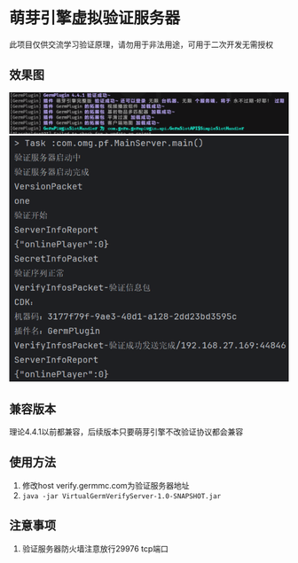 # 萌芽引擎虚拟验证服务器
此项目仅供交流学习验证原理，请勿用于非法用途，可用于二次开发无需授权
## 效果图
![验证成功效果图](./pic/console-client.png)
![验证成功效果图](./pic/console-server.png)

## 兼容版本
理论4.4.1以前都兼容，后续版本只要萌芽引擎不改验证协议都会兼容

## 使用方法
1. 修改host verify.germmc.com为验证服务器地址
2. ``java -jar VirtualGermVerifyServer-1.0-SNAPSHOT.jar``

## 注意事项
1. 验证服务器防火墙注意放行29976 tcp端口